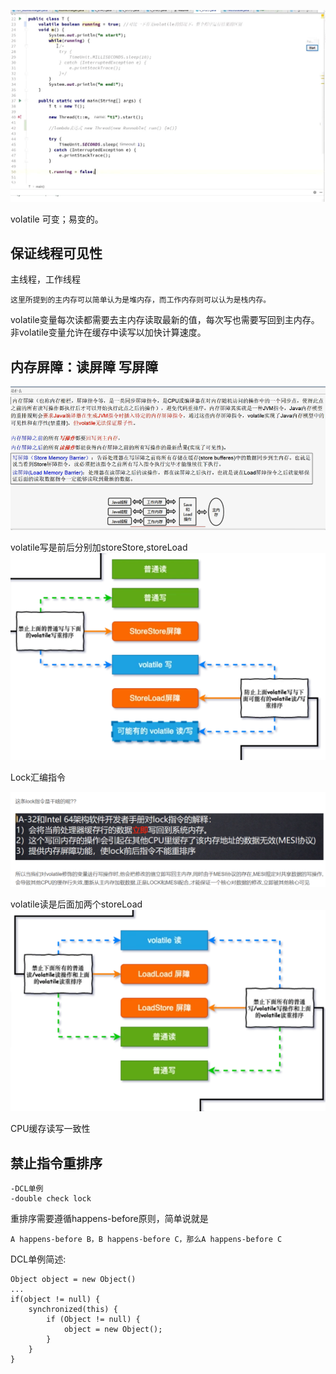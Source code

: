 ![img_18.png](img/img_18.png)

volatile 可变；易变的。

保证线程可见性
---
主线程，工作线程
```
这里所提到的主内存可以简单认为是堆内存，而工作内存则可以认为是栈内存。
```

volatile变量每次读都需要去主内存读取最新的值，每次写也需要写回到主内存。
非volatile变量允许在缓存中读写以加快计算速度。

内存屏障：读屏障 写屏障
---

![img_88.png](img_88.png)


volatile写是前后分别加storeStore,storeLoad
![img_19.png](img/img_19.png)

Lock汇编指令

![img_21.png](img/img_21.png)

volatile读是后面加两个storeLoad
![img_20.png](img/img_20.png)

CPU缓存读写一致性

禁止指令重排序
---
    -DCL单例
    -double check lock

重排序需要遵循happens-before原则，简单说就是

    A happens-before B，B happens-before C，那么A happens-before C

DCL单例简述:

    Object object = new Object()
    ...
    if(object != null) {
        synchronized(this) {
            if (Object != null) {
                object = new Object();
            }
        }
    } 